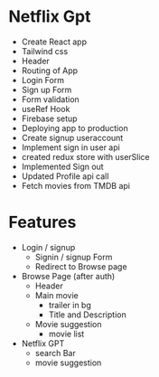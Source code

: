 # Netflix Gpt

- Create React app
- Tailwind css
- Header
- Routing of App
- Login Form
- Sign up Form
- Form validation
- useRef Hook
- Firebase setup
- Deploying app to production
- Create signup useraccount
- Implement sign in user api
- created redux store with userSlice
- Implemented Sign out
- Updated Profile api call
- Fetch movies from TMDB api

# Features
- Login / signup
    - Signin / signup Form
    - Redirect to Browse page
- Browse Page (after auth)
    - Header
    - Main movie
        - trailer in bg
        - Title and Description
    - Movie suggestion
        - movie list
- Netflix GPT
    - search Bar
    - movie suggestion